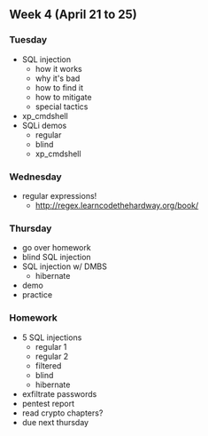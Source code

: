 ## Week 4 (April 21 to 25)
### Tuesday
- SQL injection
	- how it works
	- why it's bad
	- how to find it
	- how to mitigate
	- special tactics
- xp_cmdshell
- SQLi demos
	- regular
	- blind
	- xp_cmdshell

### Wednesday
- regular expressions!
	- http://regex.learncodethehardway.org/book/

### Thursday
- go over homework
- blind SQL injection
- SQL injection w/ DMBS
	- hibernate
- demo
- practice

### Homework
- 5 SQL injections
	- regular 1
	- regular 2
	- filtered
	- blind
	- hibernate
- exfiltrate passwords
- pentest report
- read crypto chapters?
- due next thursday